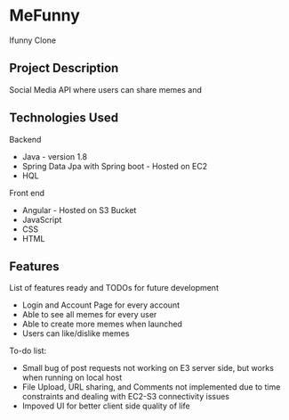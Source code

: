 # MeFunny
Ifunny Clone
## Project Description

Social Media API where users can share memes and 

## Technologies Used

Backend
* Java - version 1.8
* Spring Data Jpa with Spring boot - Hosted on EC2
* HQL

Front end 
* Angular - Hosted on S3 Bucket
* JavaScript
* CSS
* HTML


## Features

List of features ready and TODOs for future development
* Login and Account Page for every account
* Able to see all memes for every user
* Able to create more memes when launched
* Users can like/dislike memes

To-do list:
* Small bug of post requests not working on E3 server side, but works when running on local host
* File Upload, URL sharing, and Comments not implemented due to time constraints and dealing with EC2-S3 connectivity issues
* Impoved UI for better client side quality of life
